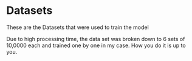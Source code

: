# Datasets

These are the Datasets that were used to train the model

Due to high processing time, the data set was broken down to 6 sets of 10,0000 each and trained one by one in my case. How you do it is up to you. 
